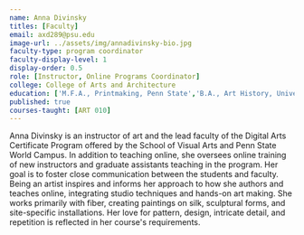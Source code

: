 ```yaml
---
name: Anna Divinsky
titles: [Faculty]
email: axd289@psu.edu
image-url: ../assets/img/annadivinsky-bio.jpg
faculty-type: program coordinator
faculty-display-level: 1
display-order: 0.5
role: [Instructor, Online Programs Coordinator]
college: College of Arts and Architecture	
education: ['M.F.A., Printmaking, Penn State','B.A., Art History, University of Pennsylvania','B.A., Studio Arts, university of Pennsylvania']
published: true
courses-taught: [ART 010]
---
```

Anna Divinsky is an instructor of art and the lead faculty of the Digital Arts Certificate Program offered by the School of Visual Arts and Penn State World Campus. In addition to teaching online, she oversees online training of new instructors and graduate assistants teaching in the program. Her goal is to foster close communication between the students and faculty. Being an artist inspires and informs her approach to how she authors and teaches online, integrating studio techniques and hands-on art making. She works primarily with fiber, creating paintings on silk, sculptural forms, and site-specific installations. Her love for pattern, design, intricate detail, and repetition is reflected in her course's requirements.